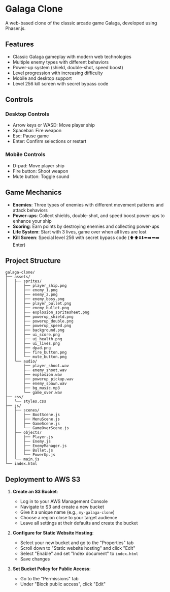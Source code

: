 # Galaga Clone

A web-based clone of the classic arcade game Galaga, developed using Phaser.js.

## Features

- Classic Galaga gameplay with modern web technologies
- Multiple enemy types with different behaviors
- Power-up system (shield, double-shot, speed boost)
- Level progression with increasing difficulty
- Mobile and desktop support
- Level 256 kill screen with secret bypass code

## Controls

### Desktop Controls
- Arrow keys or WASD: Move player ship
- Spacebar: Fire weapon
- Esc: Pause game
- Enter: Confirm selections or restart

### Mobile Controls
- D-pad: Move player ship
- Fire button: Shoot weapon
- Mute button: Toggle sound

## Game Mechanics

- **Enemies**: Three types of enemies with different movement patterns and attack behaviors
- **Power-ups**: Collect shields, double-shot, and speed boost power-ups to enhance your ship
- **Scoring**: Earn points by destroying enemies and collecting power-ups
- **Life System**: Start with 3 lives, game over when all lives are lost
- **Kill Screen**: Special level 256 with secret bypass code (⬆️⬆️⬇️⬇️⬅️➡️⬅️➡️ Enter)

## Project Structure

```
galaga-clone/
├── assets/
│   ├── sprites/
│   │   ├── player_ship.png
│   │   ├── enemy_1.png
│   │   ├── enemy_2.png
│   │   ├── enemy_boss.png
│   │   ├── player_bullet.png
│   │   ├── enemy_bullet.png
│   │   ├── explosion_spritesheet.png
│   │   ├── powerup_shield.png
│   │   ├── powerup_double.png
│   │   ├── powerup_speed.png
│   │   ├── background.png
│   │   ├── ui_score.png
│   │   ├── ui_health.png
│   │   ├── ui_lives.png
│   │   ├── dpad.png
│   │   ├── fire_button.png
│   │   └── mute_button.png
│   └── audio/
│       ├── player_shoot.wav
│       ├── enemy_shoot.wav
│       ├── explosion.wav
│       ├── powerup_pickup.wav
│       ├── enemy_spawn.wav
│       ├── bg_music.mp3
│       └── game_over.wav
├── css/
│   └── styles.css
├── js/
│   ├── scenes/
│   │   ├── BootScene.js
│   │   ├── MenuScene.js
│   │   ├── GameScene.js
│   │   └── GameOverScene.js
│   ├── objects/
│   │   ├── Player.js
│   │   ├── Enemy.js
│   │   ├── EnemyManager.js
│   │   ├── Bullet.js
│   │   └── PowerUp.js
│   └── main.js
└── index.html
```

## Deployment to AWS S3

1. **Create an S3 Bucket**:
   - Log in to your AWS Management Console
   - Navigate to S3 and create a new bucket
   - Give it a unique name (e.g., `my-galaga-clone`)
   - Choose a region close to your target audience
   - Leave all settings at their defaults and create the bucket

2. **Configure for Static Website Hosting**:
   - Select your new bucket and go to the "Properties" tab
   - Scroll down to "Static website hosting" and click "Edit"
   - Select "Enable" and set "Index document" to `index.html`
   - Save changes

3. **Set Bucket Policy for Public Access**:
   - Go to the "Permissions" tab
   - Under "Block public access", click "Edit"